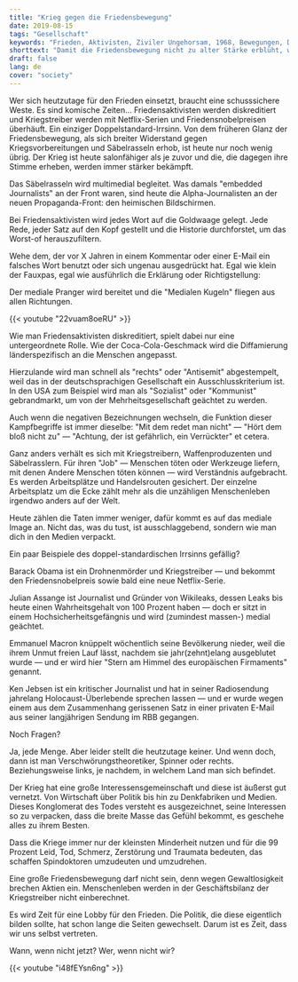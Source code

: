 ```yaml
---
title: "Krieg gegen die Friedensbewegung"
date: 2019-08-15
tags: "Gesellschaft"
keywords: "Frieden, Aktivisten, Ziviler Ungehorsam, 1968, Bewegungen, Demonstration, Volk, Macht des Volkes"
shorttext: "Damit die Friedensbewegung nicht zu alter Stärke erblüht, werden Friedensaktivisten mit allen Mitteln verleumdet und bekämpft."
draft: false
lang: de
cover: "society"
---
```


Wer sich heutzutage für den Frieden einsetzt, braucht eine schusssichere Weste. Es sind komische Zeiten… Friedensaktivisten werden diskreditiert und Kriegstreiber werden mit Netflix-Serien und Friedensnobelpreisen überhäuft. Ein einziger Doppelstandard-Irrsinn. Von dem früheren Glanz der Friedensbewegung, als sich breiter Widerstand gegen Kriegsvorbereitungen und Säbelrasseln erhob, ist heute nur noch wenig übrig. Der Krieg ist heute salonfähiger als je zuvor und die, die dagegen ihre Stimme erheben, werden immer stärker bekämpft.

Das Säbelrasseln wird multimedial begleitet. Was damals "embedded Journalists" an der Front waren, sind heute die Alpha-Journalisten an der neuen Propaganda-Front: den heimischen Bildschirmen.

Bei Friedensaktivisten wird jedes Wort auf die Goldwaage gelegt. Jede Rede, jeder Satz auf den Kopf gestellt und die Historie durchforstet, um das Worst-of herauszufiltern.

Wehe dem, der vor X Jahren in einem Kommentar oder einer E-Mail ein falsches Wort benutzt oder sich ungenau ausgedrückt hat. Egal wie klein der Fauxpas, egal wie ausführlich die Erklärung oder Richtigstellung:

Der mediale Pranger wird bereitet und die "Medialen Kugeln" fliegen aus allen Richtungen.

{{< youtube "22vuam8oeRU" >}}

Wie man Friedensaktivisten diskreditiert, spielt dabei nur eine untergeordnete Rolle. Wie der Coca-Cola-Geschmack wird die Diffamierung länderspezifisch an die Menschen angepasst.

Hierzulande wird man schnell als "rechts" oder "Antisemit" abgestempelt, weil das in der deutschsprachigen Gesellschaft ein Ausschlusskriterium ist. In den USA zum Beispiel wird man als "Sozialist" oder "Kommunist" gebrandmarkt, um von der Mehrheitsgesellschaft geächtet zu werden.

Auch wenn die negativen Bezeichnungen wechseln, die Funktion dieser Kampfbegriffe ist immer dieselbe: "Mit dem redet man nicht" — "Hört dem bloß nicht zu" — "Achtung, der ist gefährlich, ein Verrückter" et cetera.

Ganz anders verhält es sich mit Kriegstreibern, Waffenproduzenten und Säbelrasslern. Für ihren "Job" — Menschen töten oder Werkzeuge liefern, mit denen Andere Menschen töten können — wird Verständnis aufgebracht. Es werden Arbeitsplätze und Handelsrouten gesichert. Der einzelne Arbeitsplatz um die Ecke zählt mehr als die unzähligen Menschenleben irgendwo anders auf der Welt.

Heute zählen die Taten immer weniger, dafür kommt es auf das mediale Image an. Nicht das, was du tust, ist ausschlaggebend, sondern wie man dich in den Medien verpackt.

Ein paar Beispiele des doppel-standardischen Irrsinns gefällig?

Barack Obama ist ein Drohnenmörder und Kriegstreiber — und bekommt den Friedensnobelpreis sowie bald eine neue Netflix-Serie.

Julian Assange ist Journalist und Gründer von Wikileaks, dessen Leaks bis heute einen Wahrheitsgehalt von 100 Prozent haben — doch er sitzt in einem Hochsicherheitsgefängnis und wird (zumindest massen-) medial geächtet.

Emmanuel Macron knüppelt wöchentlich seine Bevölkerung nieder, weil die ihrem Unmut freien Lauf lässt, nachdem sie jahr(zehnt)elang ausgeblutet wurde — und er wird hier "Stern am Himmel des europäischen Firmaments" genannt.

Ken Jebsen ist ein kritischer Journalist und hat in seiner Radiosendung jahrelang Holocaust-Überlebende sprechen lassen — und er wurde wegen einem aus dem Zusammenhang gerissenen Satz in einer privaten E-Mail aus seiner langjährigen Sendung im RBB gegangen.

Noch Fragen?

Ja, jede Menge. Aber leider stellt die heutzutage keiner. Und wenn doch, dann ist man Verschwörungstheoretiker, Spinner oder rechts. Beziehungsweise links, je nachdem, in welchem Land man sich befindet.

Der Krieg hat eine große Interessensgemeinschaft und diese ist äußerst gut vernetzt. Von Wirtschaft über Politik bis hin zu Denkfabriken und Medien. Dieses Konglomerat des Todes versteht es ausgezeichnet, seine Interessen so zu verpacken, dass die breite Masse das Gefühl bekommt, es geschehe alles zu ihrem Besten.

Dass die Kriege immer nur der kleinsten Minderheit nutzen und für die 99 Prozent Leid, Tod, Schmerz, Zerstörung und Traumata bedeuten, das schaffen Spindoktoren umzudeuten und umzudrehen.

Eine große Friedensbewegung darf nicht sein, denn wegen Gewaltlosigkeit brechen Aktien ein. Menschenleben werden in der Geschäftsbilanz der Kriegstreiber nicht einberechnet.

Es wird Zeit für eine Lobby für den Frieden. Die Politik, die diese eigentlich bilden sollte, hat schon lange die Seiten gewechselt. Darum ist es Zeit, dass wir uns selbst vertreten.

Wann, wenn nicht jetzt? Wer, wenn nicht wir?

{{< youtube "i48fEYsn6ng" >}}
